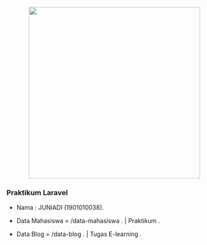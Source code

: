 <p align="center"><a href="https://laravel.com" target="_blank"><img src="https://raw.githubusercontent.com/laravel/art/master/logo-lockup/5%20SVG/2%20CMYK/1%20Full%20Color/laravel-logolockup-cmyk-red.svg" width="400"></a></p>

### Praktikum Laravel 

- Nama : JUNIADI (1901010038).

- Data Mahasiswa = /data-mahasiswa . | Praktikum .

- Data Blog = /data-blog . | Tugas E-learning .
